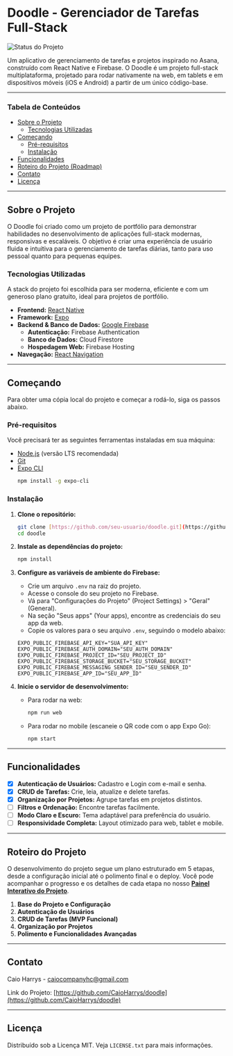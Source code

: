 # Doodle - Gerenciador de Tarefas Full-Stack

![Status do Projeto](https://img.shields.io/badge/status-em%20desenvolvimento-blue)

Um aplicativo de gerenciamento de tarefas e projetos inspirado no Asana, construído com React Native e Firebase. O Doodle é um projeto full-stack multiplataforma, projetado para rodar nativamente na web, em tablets e em dispositivos móveis (iOS e Android) a partir de um único código-base.

---

### Tabela de Conteúdos

* [Sobre o Projeto](#sobre-o-projeto)
    * [Tecnologias Utilizadas](#tecnologias-utilizadas)
* [Começando](#começando)
    * [Pré-requisitos](#pré-requisitos)
    * [Instalação](#instalação)
* [Funcionalidades](#funcionalidades)
* [Roteiro do Projeto (Roadmap)](#roteiro-do-projeto)
* [Contato](#contato)
* [Licença](#licença)

---

## Sobre o Projeto

O Doodle foi criado como um projeto de portfólio para demonstrar habilidades no desenvolvimento de aplicações full-stack modernas, responsivas e escaláveis. O objetivo é criar uma experiência de usuário fluida e intuitiva para o gerenciamento de tarefas diárias, tanto para uso pessoal quanto para pequenas equipes.

### Tecnologias Utilizadas

A stack do projeto foi escolhida para ser moderna, eficiente e com um generoso plano gratuito, ideal para projetos de portfólio.

* **Frontend:** [React Native](https://reactnative.dev/)
* **Framework:** [Expo](https://expo.dev/)
* **Backend & Banco de Dados:** [Google Firebase](https://firebase.google.com/)
    * **Autenticação:** Firebase Authentication
    * **Banco de Dados:** Cloud Firestore
    * **Hospedagem Web:** Firebase Hosting
* **Navegação:** [React Navigation](https://reactnavigation.org/)

---

## Começando

Para obter uma cópia local do projeto e começar a rodá-lo, siga os passos abaixo.

### Pré-requisitos

Você precisará ter as seguintes ferramentas instaladas em sua máquina:
* [Node.js](https://nodejs.org/en/) (versão LTS recomendada)
* [Git](https://git-scm.com/)
* [Expo CLI](https://docs.expo.dev/get-started/installation/)
    ```sh
    npm install -g expo-cli
    ```

### Instalação

1.  **Clone o repositório:**
    ```sh
    git clone [https://github.com/seu-usuario/doodle.git](https://github.com/seu-usuario/doodle.git)
    cd doodle
    ```

2.  **Instale as dependências do projeto:**
    ```sh
    npm install
    ```

3.  **Configure as variáveis de ambiente do Firebase:**
    * Crie um arquivo `.env` na raiz do projeto.
    * Acesse o console do seu projeto no Firebase.
    * Vá para "Configurações do Projeto" (Project Settings) > "Geral" (General).
    * Na seção "Seus apps" (Your apps), encontre as credenciais do seu app da web.
    * Copie os valores para o seu arquivo `.env`, seguindo o modelo abaixo:

    ```env
    EXPO_PUBLIC_FIREBASE_API_KEY="SUA_API_KEY"
    EXPO_PUBLIC_FIREBASE_AUTH_DOMAIN="SEU_AUTH_DOMAIN"
    EXPO_PUBLIC_FIREBASE_PROJECT_ID="SEU_PROJECT_ID"
    EXPO_PUBLIC_FIREBASE_STORAGE_BUCKET="SEU_STORAGE_BUCKET"
    EXPO_PUBLIC_FIREBASE_MESSAGING_SENDER_ID="SEU_SENDER_ID"
    EXPO_PUBLIC_FIREBASE_APP_ID="SEU_APP_ID"
    ```

4.  **Inicie o servidor de desenvolvimento:**
    * Para rodar na web:
        ```sh
        npm run web
        ```
    * Para rodar no mobile (escaneie o QR code com o app Expo Go):
        ```sh
        npm start
        ```

---

## Funcionalidades

-   [x] **Autenticação de Usuários:** Cadastro e Login com e-mail e senha.
-   [x] **CRUD de Tarefas:** Crie, leia, atualize e delete tarefas.
-   [x] **Organização por Projetos:** Agrupe tarefas em projetos distintos.
-   [ ] **Filtros e Ordenação:** Encontre tarefas facilmente.
-   [ ] **Modo Claro e Escuro:** Tema adaptável para preferência do usuário.
-   [ ] **Responsividade Completa:** Layout otimizado para web, tablet e mobile.

---

## Roteiro do Projeto

O desenvolvimento do projeto segue um plano estruturado em 5 etapas, desde a configuração inicial até o polimento final e o deploy. Você pode acompanhar o progresso e os detalhes de cada etapa no nosso **[Painel Interativo do Projeto](URL_PARA_O_PAINEL_SE_HOUVER)**.

1.  **Base do Projeto e Configuração**
2.  **Autenticação de Usuários**
3.  **CRUD de Tarefas (MVP Funcional)**
4.  **Organização por Projetos**
5.  **Polimento e Funcionalidades Avançadas**

---

## Contato

Caio Harrys - [caiocompanyhc@gmail.com](mailto:caiocompanyhc@gmail.com)

Link do Projeto: [https://github.com/CaioHarrys/doodle](https://github.com/CaioHarrys/doodle)

---

## Licença

Distribuído sob a Licença MIT. Veja `LICENSE.txt` para mais informações.
